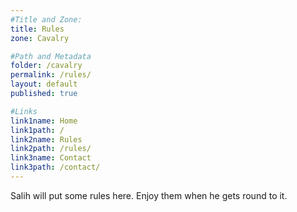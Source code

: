 ```yaml
---
#Title and Zone:
title: Rules
zone: Cavalry

#Path and Metadata
folder: /cavalry
permalink: /rules/
layout: default
published: true

#Links
link1name: Home
link1path: /
link2name: Rules
link2path: /rules/
link3name: Contact
link3path: /contact/
---
```


Salih will put some rules here. Enjoy them when he gets round to it.